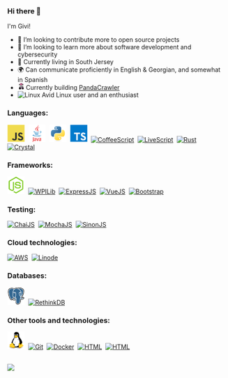 ### Hi there 👋

I'm Givi!

- 👯 I’m looking to contribute more to open source projects
- 🤔 I’m looking to learn more about software development and cybersecurity
- 🌱 Currently living in South Jersey
- 🌍 Can communicate proficiently in English & Georgian, and somewhat in Spanish
- <a href="https://github.com/givikuna/PandaCrawler"><img src="https://github.com/givikuna/PandaCrawler/blob/main/src/img/pandas/panda3.png" title="PandaCrawler" alt="PandaCrawler" width="15" height="15"/></a> Currently building [PandaCrawler](https://github.com/givikuna/PandaCrawler/)
- <img src="https://1000logos.net/wp-content/uploads/2017/03/LINUX-LOGO.png" title="Linux" alt="Linux" width="15" height="15"/> Avid Linux user and an enthusiast

### Languages:
<p>
  <a href="https://en.wikipedia.org/wiki/JavaScript"><img src="https://github.com/devicons/devicon/blob/master/icons/javascript/javascript-original.svg" title="JavaScript" alt="JavaScript" width="40" height="40"/></a>&nbsp;
  <a href="https://www.java.com/en/"><img src="https://github.com/devicons/devicon/blob/master/icons/java/java-original-wordmark.svg" title="Java" alt="Java" width="40" height="40"/></a>&nbsp;
  <a href="https://www.python.org/"><img src="https://github.com/devicons/devicon/blob/master/icons/python/python-original.svg" title="Python" alt="Python" width="40" height="40"/></a>&nbsp;
  <!-- <a href="https://isocpp.org/"><img src="https://upload.wikimedia.org/wikipedia/commons/thumb/1/18/ISO_C%2B%2B_Logo.svg/1200px-ISO_C%2B%2B_Logo.svg.png" title="C++" alt="C++" width="40" height="40"></a>&nbsp; -->
  <a href="https://www.typescriptlang.org/"><img src="https://github.com/devicons/devicon/blob/master/icons/typescript/typescript-original.svg" title="TypeScript" alt="TypeScript" width="40" height="40"/></a>&nbsp;
  <a href="https://coffeescript.org/"><img src="https://seeklogo.com/images/C/coffeescript-logo-3BFDF9D06C-seeklogo.com.png" title="CoffeeScript" alt="CoffeeScript" width="40" height="40"/></a>&nbsp;
  <a href="https://livescript.net/"><img src="https://avatars.githubusercontent.com/u/25471216?s=200&v=4" title="LiveScript" alt="LiveScript" width="40" height="40"/></a>&nbsp;
  <a href="https://www.rust-lang.org/"><img src="https://upload.wikimedia.org/wikipedia/commons/thumb/d/d5/Rust_programming_language_black_logo.svg/2048px-Rust_programming_language_black_logo.svg.png" title="Rust" alt="Rust" width="40" height="40" /></a>&nbsp;
  <a href="https://crystal-lang.org/"><img src="https://crystal-lang.org/assets/icon.png" title="Crystal" alt="Crystal" width="40" height="40" /></a>&nbsp;
  <!-- <a href"https://julialang.org/"><img src="https://avatars.githubusercontent.com/u/743164?s=280&v=4" title="Julia" alt="Julia" height="40" width="40" /></a> -->
</p>

### Frameworks:
<p>
  <a href="https://nodejs.org/en"><img src="https://github.com/devicons/devicon/blob/master/icons/nodejs/nodejs-plain.svg" title="NodeJS" alt="NodeJS" width="40" height="40"/></a>&nbsp;
  <a href="https://wpilib.org/"><img src="https://images.squarespace-cdn.com/content/v1/5d4b06a67cd3580001ded283/1565198481601-L50L62A0MO6KS6XHSY3P/WPILibDev.png" title="WPILib" alt="WPILib" width="40" height="40"/></a>&nbsp;
  <a href="https://expressjs.com/"><img src="https://encrypted-tbn0.gstatic.com/images?q=tbn:ANd9GcQ18v7qjb95jfqfBueH0PMFkla_3cPQQORDPL_pkACa7Z1IpqKY-8fkvEv75YiV5cwwRXE&usqp=CAU" title="ExpressJS" alt="ExpressJS" width="40" height="40"/></a>&nbsp;
  <a href="https://vuejs.org/"><img src="https://upload.wikimedia.org/wikipedia/commons/thumb/9/95/Vue.js_Logo_2.svg/1200px-Vue.js_Logo_2.svg.png" title="VueJS" alt="VueJS" width="40" height="40"></a>&nbsp;
  <a href="https://getbootstrap.com/"><img src="https://upload.wikimedia.org/wikipedia/commons/thumb/b/b2/Bootstrap_logo.svg/1200px-Bootstrap_logo.svg.png" title="Bootstrap" alt="Bootstrap" height="40" width="40"></a>&nbsp;
</p>

### Testing:
<p>
  <a href="https://www.chaijs.com/"><img src="https://avatars.githubusercontent.com/u/1515293?s=200&v=4" title="ChaiJS" alt="ChaiJS" width="40" height="40"/></a>&nbsp;
  <a href="https://mochajs.org/"><img src="https://camo.githubusercontent.com/58045a79a69afea4cab1cea6def6d911fba3956cf5fd683addf41c032aa64088/68747470733a2f2f636c6475702e636f6d2f78465646784f696f41552e737667" title="MochaJS" alt="MochaJS" width="40" height="40"/></a>&nbsp;
  <a href="https://sinonjs.org/"><img src="https://sinonjs.org/assets/images/logo.png" title="SinonJS" alt="SinonJS" width="40" height="40"/></a>&nbsp;
</p>

### Cloud technologies:
<p>
  <a href="https://aws.amazon.com/"><img src="https://customcodefactory.com/wp-content/uploads/2019/12/aws-app-icon.jpg" title="AWS" alt="AWS" width="40" height="40"/></a>&nbsp;
  <a href="https://www.linode.com/"><img src="https://static-00.iconduck.com/assets.00/linode-icon-427x512-4l4fs2tu.png" title="Linode" alt="Linode" width="40" height="40"></a>&nbsp;
</p>

### Databases:
<p>
  <a href="https://www.postgresql.org/"><img src="https://github.com/devicons/devicon/blob/master/icons/postgresql/postgresql-original.svg" title="PostgreSQL" alt="PostgreSQL" width="40" height="40"/></a>&nbsp;
  <a href="https://rethinkdb.com/"><img src="https://www.stackhero.io/assets/src/images/servicesLogos/openGraphVersions/rethinkdb.png?e21d717c" title="RethinkDB" alt="RethinkDB" width="40" height="40"></a>&nbsp;
</p>

### Other tools and technologies:
<p>
  <!-- <a href="https://ubuntu.com/"><img src="https://github.com/devicons/devicon/blob/master/icons/ubuntu/ubuntu-plain.svg" title="Ubuntu" alt="Ubuntu" width="40" height="40"/></a>&nbsp;
  <a href="https://www.gitkraken.com/"><img src="https://www.gitkraken.com/wp-content/uploads//2021/06/gitkraken-keif-mono-teal-sq.svg" title="GitKraken" alt="GitKraken" width="40" height="40"/></a>&nbsp; -->
  <!-- <a href="https://code.visualstudio.com/"><img src="https://github.com/devicons/devicon/blob/master/icons/vscode/vscode-original.svg" title="VSCode" alt="VSCode" width="40" height="40"/></a>&nbsp;
  <a href="https://aws.amazon.com/pm/ec2/?trk=36c6da98-7b20-48fa-8225-4784bced9843&sc_channel=ps&ef_id=CjwKCAjwrdmhBhBBEiwA4Hx5g2Uhkxzo3R2edztk5dkALqP5ZgNmIPJGZ280ptUNOsvCO2hDlPsHvRoCrTUQAvD_BwE:G:s&s_kwcid=AL!4422!3!467723097970!e!!g!!ec2!11198711716!118263955828"><img src="https://upload.wikimedia.org/wikipedia/commons/thumb/b/b9/AWS_Simple_Icons_Compute_Amazon_EC2_Instances.svg/1200px-AWS_Simple_Icons_Compute_Amazon_EC2_Instances.svg.png" title="EC2" alt="EC2" width="40" height="40"/></a>&nbsp; -->
  <a href="https://www.linux.org/"><img src="https://github.com/devicons/devicon/blob/master/icons/linux/linux-original.svg" title="Linux" alt="Linux" width="40" height="40"/></a>&nbsp;
  <a href="https://git-scm.com/"><img src="https://git-scm.com/images/logos/downloads/Git-Icon-1788C.png" title="Git" alt="Git" width="40" height="40"/></a>&nbsp;
  <a href="https://www.docker.com/"><img src="https://www.docker.com/wp-content/uploads/2022/03/vertical-logo-monochromatic.png" title="Docker" alt="Docker" width="40" height="40"></a>&nbsp;
  <a href="https://html.spec.whatwg.org/"><img src="https://cdn-icons-png.flaticon.com/512/732/732212.png" title="HTML" alt="HTML" width="40" height="40"></a>&nbsp;
   <a href="https://www.w3.org/TR/CSS/#css"><img src="https://cdn-icons-png.flaticon.com/512/732/732190.png" title="HTML" alt="HTML" width="40" height="40"></a>&nbsp;
</p>

<br>

<img src="https://github-readme-stats.vercel.app/api/top-langs/?username=givikuna&theme=dark&show_icons=true&hide_border=true&layout=compact&langs_count=10">
<!-- ![Givikuna's GitHub stats](https://github-readme-stats.vercel.app/api?username=givikuna&show_icons=true&theme=radical) -->

<!--

[![GitHub Streak](https://github-readme-streak-stats.herokuapp.com/?user=givikuna&theme=dark&background=000000)](https://git.io/streak-stats)

![](http://github-profile-summary-cards.vercel.app/api/cards/repos-per-language?username=givikuna&theme=vision_friendly_dark)
![](http://github-profile-summary-cards.vercel.app/api/cards/most-commit-language?username=givikuna&theme=vision_friendly_dark)

![My GitHub Stats](https://github-readme-stats.vercel.app/api/?username=givikuna&count_private=true&theme=highcontrast&showicons=true)

-->

<!--
https://api.githubtrends.io/user/svg/givikuna/langs?time_range=six_months&use_percent=True&group=other&compact=True&theme=dark

-->


<!--
**givikuna/givikuna** is a ✨ _special_ ✨ repository because its `README.md` (this file) appears on your GitHub profile.

Here are some ideas to get you started:

- 🔭 I’m currently working on ...
- 🌱 I’m currently learning ...
- 👯 I’m looking to collaborate on ...
- 🤔 I’m looking for help with ...
- 💬 Ask me about ...
- 📫 How to reach me: ...
- 😄 Pronouns: ...
- ⚡ Fun fact: ...
-->
